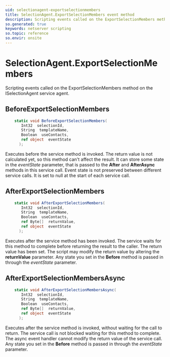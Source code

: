 ```yaml
---
uid: selectionagent-exportselectionmembers
title: SelectionAgent.ExportSelectionMembers event method
description: Scripting events called on the ExportSelectionMembers method on the SelectionAgent service agent.
so.generated: true
keywords: netserver scripting
so.topic: reference
so.envir: onsite
---
```

# SelectionAgent.ExportSelectionMembers

Scripting events called on the <see cref='M:ISelectionAgent.ExportSelectionMembers'>ExportSelectionMembers</see> method on the <see cref='ISelectionAgent'>ISelectionAgent</see>  service agent.

## BeforeExportSelectionMembers
```cs
    static void BeforeExportSelectionMembers(
       Int32  selectionId,
       String  templateName,
       Boolean  useContacts,
       ref object  eventState
      );
```
Executes before the service method is invoked.
The return value is not calculated yet, so this method can't affect the result.
It can store some state in the *eventState* parameter, that is passed to the **After** and **AfterAsync** methods in this service call.
Event state is not preserved between different service calls. It is set to null at the start of each service call.
## AfterExportSelectionMembers
```cs
    static void AfterExportSelectionMembers(
       Int32  selectionId,
       String  templateName,
       Boolean  useContacts,
       ref Byte[]  returnValue,
       ref object  eventState
      );
```
Executes after the service method has been invoked. The service waits for this method to complete before returning the result to the caller.
The return value has been set. The script may modify the return value by altering the **returnValue** parameter.
Any state you set in the **Before** method is passed in through the *eventState* parameter.
## AfterExportSelectionMembersAsync
```cs
    static void AfterExportSelectionMembersAsync(
       Int32  selectionId,
       String  templateName,
       Boolean  useContacts,
       ref Byte[]  returnValue,
       ref object  eventState
      );
```
Executes after the service method is invoked, without waiting for the call to return.
The service call is not blocked waiting for this method to complete.
The async event handler cannot modify the return value of the service call.
Any state you set in the **Before** method is passed in through the *eventState* parameter.

